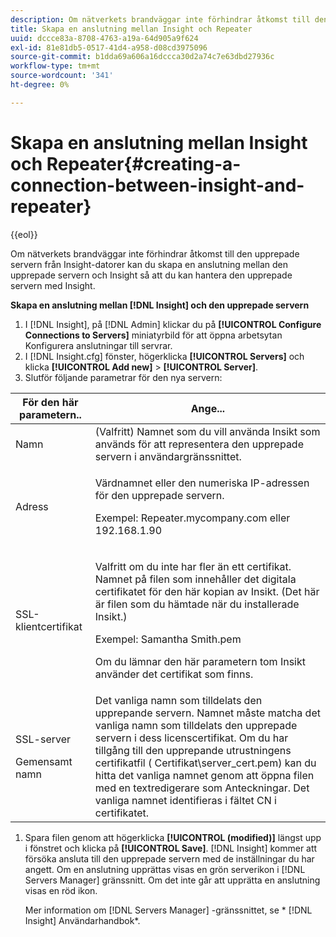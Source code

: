```yaml
---
description: Om nätverkets brandväggar inte förhindrar åtkomst till den upprepade servern från Insight-datorer kan du skapa en anslutning mellan den upprepade servern och Insight så att du kan hantera den upprepade servern med Insight.
title: Skapa en anslutning mellan Insight och Repeater
uuid: dccce83a-8708-4763-a19a-64d905a9f624
exl-id: 81e81db5-0517-41d4-a958-d08cd3975096
source-git-commit: b1dda69a606a16dccca30d2a74c7e63dbd27936c
workflow-type: tm+mt
source-wordcount: '341'
ht-degree: 0%

---
```


# Skapa en anslutning mellan Insight och Repeater{#creating-a-connection-between-insight-and-repeater}

{{eol}}

Om nätverkets brandväggar inte förhindrar åtkomst till den upprepade servern från Insight-datorer kan du skapa en anslutning mellan den upprepade servern och Insight så att du kan hantera den upprepade servern med Insight.

**Skapa en anslutning mellan [!DNL Insight] och den upprepade servern**

1. I [!DNL Insight], på [!DNL Admin] klickar du på **[!UICONTROL Configure Connections to Servers]** miniatyrbild för att öppna arbetsytan Konfigurera anslutningar till servrar.
1. I [!DNL Insight.cfg] fönster, högerklicka **[!UICONTROL Servers]** och klicka **[!UICONTROL Add new]** > **[!UICONTROL Server]**.
1. Slutför följande parametrar för den nya servern:

<table id="table_DD79587255134B5A888A0F57CF10E5B0"> 
 <thead> 
  <tr> 
   <th colname="col1" class="entry"> För den här parametern.. </th> 
   <th colname="col2" class="entry"> Ange... </th> 
  </tr> 
 </thead>
 <tbody> 
  <tr> 
   <td colname="col1"> Namn </td> 
   <td colname="col2">(Valfritt) Namnet som du vill använda <span class="keyword"> Insikt</span> som används för att representera den upprepade servern i användargränssnittet. </td> 
  </tr> 
  <tr> 
   <td colname="col1"> Adress </td> 
   <td colname="col2"> <p>Värdnamnet eller den numeriska IP-adressen för den upprepade servern. </p> <p>Exempel: <span class="filepath"> Repeater.mycompany.com</span> eller 192.168.1.90 </p> </td> 
  </tr> 
  <tr> 
   <td colname="col1"> SSL-klientcertifikat </td> 
   <td colname="col2"> <p>Valfritt om du inte har fler än ett certifikat. Namnet på filen som innehåller det digitala certifikatet för den här kopian av <span class="keyword"> Insikt</span>. (Det här är filen som du hämtade när du installerade <span class="keyword"> Insikt</span>.) </p> <p>Exempel: <span class="filepath"> Samantha Smith.pem</span></p> <p>Om du lämnar den här parametern tom <span class="keyword"> Insikt</span> använder det certifikat som finns. </p> </td> 
  </tr> 
  <tr> 
   <td colname="col1"> <p>SSL-server </p> <p>Gemensamt namn </p> </td> 
   <td colname="col2">Det vanliga namn som tilldelats den upprepande servern. Namnet måste matcha det vanliga namn som tilldelats den upprepade servern i dess licenscertifikat. Om du har tillgång till den upprepande utrustningens certifikatfil (<span class="filepath"> Certifikat\server_cert.pem</span>) kan du hitta det vanliga namnet genom att öppna filen med en textredigerare som Anteckningar. Det vanliga namnet identifieras i fältet CN i certifikatet. </td> 
  </tr> 
 </tbody> 
</table>

1. Spara filen genom att högerklicka **[!UICONTROL (modified)]** längst upp i fönstret och klicka på **[!UICONTROL Save]**. [!DNL Insight] kommer att försöka ansluta till den upprepade servern med de inställningar du har angett. Om en anslutning upprättas visas en grön serverikon i [!DNL Servers Manager] gränssnitt. Om det inte går att upprätta en anslutning visas en röd ikon.

   Mer information om [!DNL Servers Manager] -gränssnittet, se * [!DNL Insight] Användarhandbok*.
